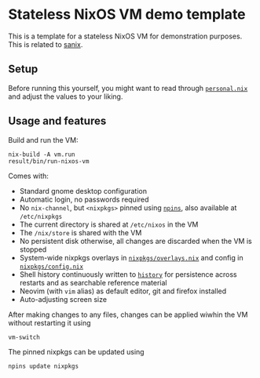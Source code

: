 # Stateless NixOS VM demo template

This is a template for a stateless NixOS VM for demonstration purposes.
This is related to [sanix](https://github.com/infinisil/sanix).

## Setup

Before running this yourself, you might want to read through [`personal.nix`](./personal.nix) and adjust the values to your liking.

## Usage and features

Build and run the VM:
```
nix-build -A vm.run
result/bin/run-nixos-vm
```

Comes with:
- Standard gnome desktop configuration
- Automatic login, no passwords required
- No `nix-channel`, but `<nixpkgs>` pinned using [`npins`](https://github.com/andir/npins), also available at `/etc/nixpkgs`
- The current directory is shared at `/etc/nixos` in the VM
- The `/nix/store` is shared with the VM
- No persistent disk otherwise, all changes are discarded when the VM is stopped
- System-wide nixpkgs overlays in [`nixpkgs/overlays.nix`](./nixpkgs/overlays.nix) and config in [`nixpkgs/config.nix`](./nixpkgs/config.nix)
- Shell history continuously written to [`history`](./history) for persistence across restarts and as searchable reference material
- Neovim (with `vim` alias) as default editor, git and firefox installed
- Auto-adjusting screen size

After making changes to any files, changes can be applied wiwhin the VM without restarting it using

```
vm-switch
```

The pinned nixpkgs can be updated using
```
npins update nixpkgs
```
